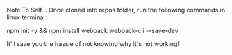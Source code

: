 Note To Self...
Once cloned into repos folder, run the following commands in linux terminal:

npm init -y && npm install webpack webpack-cli --save-dev

It'll save you the hassle of not knowing why it's not working!


